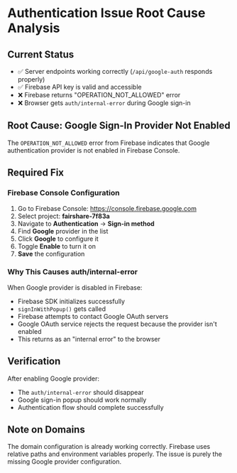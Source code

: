 # Authentication Issue Root Cause Analysis

## Current Status
- ✅ Server endpoints working correctly (`/api/google-auth` responds properly)
- ✅ Firebase API key is valid and accessible
- ❌ Firebase returns "OPERATION_NOT_ALLOWED" error
- ❌ Browser gets `auth/internal-error` during Google sign-in

## Root Cause: Google Sign-In Provider Not Enabled

The `OPERATION_NOT_ALLOWED` error from Firebase indicates that Google authentication provider is not enabled in Firebase Console.

## Required Fix

### Firebase Console Configuration
1. Go to Firebase Console: https://console.firebase.google.com
2. Select project: **fairshare-7f83a**
3. Navigate to **Authentication** → **Sign-in method**
4. Find **Google** provider in the list
5. Click **Google** to configure it
6. Toggle **Enable** to turn it on
7. **Save** the configuration

### Why This Causes auth/internal-error
When Google provider is disabled in Firebase:
- Firebase SDK initializes successfully
- `signInWithPopup()` gets called
- Firebase attempts to contact Google OAuth servers
- Google OAuth service rejects the request because the provider isn't enabled
- This returns as an "internal error" to the browser

## Verification
After enabling Google provider:
- The `auth/internal-error` should disappear
- Google sign-in popup should work normally  
- Authentication flow should complete successfully

## Note on Domains
The domain configuration is already working correctly. Firebase uses relative paths and environment variables properly. The issue is purely the missing Google provider configuration.